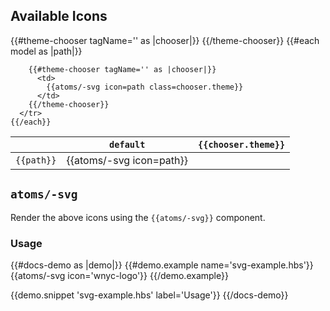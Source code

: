 ## Available Icons
<table class="example-grid">
  <thead>
    <tr>
      <th></th>
      <th><code>default</code></th>
      {{#theme-chooser tagName='' as |chooser|}}
        <th><code>{{chooser.theme}}</code></th>
      {{/theme-chooser}}
    </tr>
  </thead>
  <tbody>
    {{#each model as |path|}}
      <tr>
        <td class="example-label"><code>{{path}}</code></td>
        <td>
          {{atoms/-svg icon=path}}
        </td>

        {{#theme-chooser tagName='' as |chooser|}}
          <td>
            {{atoms/-svg icon=path class=chooser.theme}}
          </td>
        {{/theme-chooser}}
      </tr>
    {{/each}}
  </tbody>
</table>

## `atoms/-svg`

Render the above icons using the `{{atoms/-svg}}` component.


### Usage

{{#docs-demo as |demo|}}
  {{#demo.example name='svg-example.hbs'}}
    {{atoms/-svg icon='wnyc-logo'}}
  {{/demo.example}}

  {{demo.snippet 'svg-example.hbs' label='Usage'}}
{{/docs-demo}}
